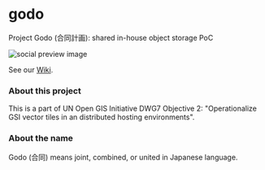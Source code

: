 # godo
Project Godo (合同計画): shared in-house object storage PoC

![social preview image](https://repository-images.githubusercontent.com/546282618/c61963a5-3f26-4e24-88c8-6fd556090fce)

See our [Wiki](https://github.com/optgeo/godo/wiki).

### About this project
This is a part of UN Open GIS Initiative DWG7 Objective 2: "Operationalize GSI vector tiles in an distributed hosting environments".

### About the name
Godo (合同) means joint, combined, or united in Japanese language. 
